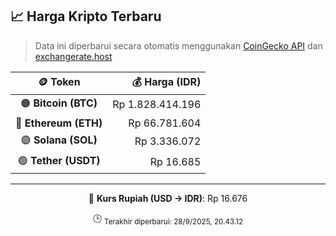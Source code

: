

<!-- HARGA_KRIPTO -->
## 📈 Harga Kripto Terbaru

> Data ini diperbarui secara otomatis menggunakan [CoinGecko API](https://www.coingecko.com/) dan [exchangerate.host](https://exchangerate.host/)

<div align="center">

| 🪙 Token | 💰 Harga (IDR) |
|:------:|---------------:|
| 🟠 **Bitcoin (BTC)**   | Rp 1.828.414.196 |
| 🔵 **Ethereum (ETH)**  | Rp 66.781.604 |
| 🟣 **Solana (SOL)**    | Rp 3.336.072 |
| 🟢 **Tether (USDT)**   | Rp 16.685 |

---

💱 **Kurs Rupiah (USD → IDR)**: Rp 16.676

🕒 <sub>Terakhir diperbarui: 28/9/2025, 20.43.12</sub>

</div>
<!-- /HARGA_KRIPTO -->